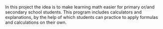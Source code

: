 In this project the idea is to make learning math easier for primary or/and secondary school students. This program includes calculators and explanations, by the help of which students can practice to apply formulas and calculations on their own.
